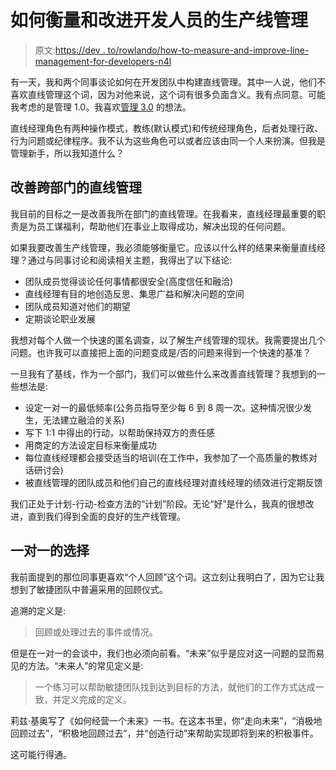 # 如何衡量和改进开发人员的生产线管理

> 原文:[https://dev . to/rowlando/how-to-measure-and-improve-line-management-for-developers-n4l](https://dev.to/rowlando/how-to-measure-and-improve-line-management-for-developers-n4l)

有一天，我和两个同事谈论如何在开发团队中构建直线管理。其中一人说，他们不喜欢直线管理这个词，因为对他来说，这个词有很多负面含义。我有点同意。可能我考虑的是管理 1.0。我喜欢[管理 3.0](https://management30.com/learn/) 的想法。

直线经理角色有两种操作模式，教练(默认模式)和传统经理角色，后者处理行政、行为问题或纪律程序。我不认为这些角色可以或者应该由同一个人来扮演。但我是管理新手，所以我知道什么？

## [](#improving-line-management-across-a-department)改善跨部门的直线管理

我目前的目标之一是改善我所在部门的直线管理。在我看来，直线经理最重要的职责是为员工谋福利，帮助他们在事业上取得成功，解决出现的任何问题。

如果我要改善生产线管理，我必须能够衡量它。应该以什么样的结果来衡量直线经理？通过与同事讨论和阅读相关主题，我得出了以下结论:

*   团队成员觉得谈论任何事情都很安全(高度信任和融洽)
*   直线经理有目的地创造反思、集思广益和解决问题的空间
*   团队成员知道对他们的期望
*   定期谈论职业发展

我想对每个人做一个快速的匿名调查，以了解生产线管理的现状。我需要提出几个问题。也许我可以直接把上面的问题变成是/否的问题来得到一个快速的基准？

一旦我有了基线，作为一个部门，我们可以做些什么来改善直线管理？我想到的一些想法是:

*   设定一对一的最低频率(公务员指导至少每 6 到 8 周一次。这种情况很少发生，无法建立融洽的关系)
*   写下 1:1 中得出的行动，以帮助保持双方的责任感
*   用商定的方法设定目标来衡量成功
*   每位直线经理都会接受适当的培训(在工作中，我参加了一个高质量的教练对话研讨会)
*   被直线管理的团队成员和他们自己的直线经理对直线经理的绩效进行定期反馈

我们正处于计划-行动-检查方法的“计划”阶段。无论“好”是什么，我真的很想改进，直到我们得到全面的良好的生产线管理。

## [](#an-alternative-take-on-onetoones)一对一的选择

我前面提到的那位同事更喜欢“个人回顾”这个词。这立刻让我明白了，因为它让我想到了敏捷团队中普遍采用的回顾仪式。

追溯的定义是:

> 回顾或处理过去的事件或情况。

但是在一对一的会谈中，我们也必须向前看。“未来”似乎是应对这一问题的显而易见的方法。“未来人”的常见定义是:

> 一个练习可以帮助敏捷团队找到达到目标的方法，就他们的工作方式达成一致，并定义完成的定义。

莉兹·基奥写了《如何经营一个未来》一书。在这本书里，你“走向未来”，“消极地回顾过去”，“积极地回顾过去”，并“创造行动”来帮助实现即将到来的积极事件。

这可能行得通。